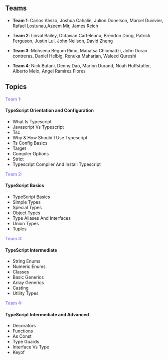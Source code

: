 ## Teams

- **Team 1**: Carlos Alvizo, Joshua  Cahalin, Julion Donelson,  Marcel Duvivier,  Rafael Lostunau,Azeem  Mir,  James Reich

- T**eam 2**:  Linval Bailey, Octavian Carteleanu, Brendon Dong, Patrick  Ferguson,  Justin Lui,  John Neilson, David Zheng

- **Team 3**: Mohsena Begum Rimo,  Manatsa Chiomadzi,  John Duran contreras, Daniel Helbig, Renuka  Maharjan,  Waleed Qureshi 

- **Team 4**: Nick Butani, Denny Dao,  Marlon Durand, Noah Huffstutler,  Alberto Melo, Angel Ramirez Flores


## Topics

**<p style="color:#9694FF">Team 1:</p>**
#### TypeScript Orientation and Configuration

- What Is Typescript
- Javascript Vs Typescript
- Tsc
- Why & How Should I Use Typescript
- Ts Config Basics
- Target
- Compiler Options
- Strict
- Typescript Compiler And Install Typescript


**<p style="color:#9694FF">Team 2:</p>**
#### TypeScript Basics

- TypeScript Basics
- Simple Types
- Special Types
- Object Types
- Type Aliases And Interfaces
- Union Types
- Tuples


**<p style="color:#9694FF">Team 3:</p>**
#### TypeScript Intermediate

- String Enums
- Numeric Enums
- Classes
- Basic Generics
- Array Generics
- Casting
- Utility Types


**<p style="color:#9694FF">Team 4:</p>**
#### TypeScript Intermediate and Advanced

- Decorators
- Functions
- As Const
- Type Guards
- Interface Vs Type
- Keyof